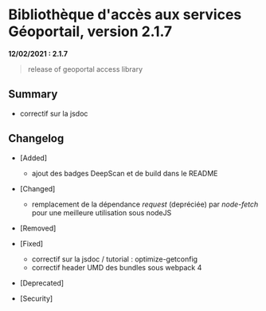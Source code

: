 # Bibliothèque d'accès aux services Géoportail, version 2.1.7

**12/02/2021 : 2.1.7** 

> release of geoportal access library

## Summary

* correctif sur la jsdoc
 
## Changelog

* [Added]

    - ajout des badges DeepScan et de build dans le README

* [Changed]

    - remplacement de la dépendance *request* (depréciée) par *node-fetch* pour une meilleure utilisation sous nodeJS

* [Removed]

* [Fixed]

    - correctif sur la jsdoc / tutorial : optimize-getconfig
    - correctif header UMD des bundles sous webpack 4
  
* [Deprecated]

* [Security]

